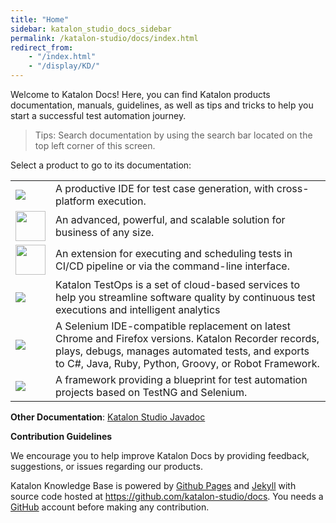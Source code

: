 ```yaml
---
title: "Home"
sidebar: katalon_studio_docs_sidebar
permalink: /katalon-studio/docs/index.html
redirect_from:
    - "/index.html"
    - "/display/KD/"
---
```


Welcome to Katalon Docs! Here, you can find Katalon products documentation, manuals, guidelines, as well as tips and tricks to help you start a successful test automation journey.

> Tips: Search documentation by using the search bar located on the top left corner of this screen.

Select a product to go to its documentation:

<table>
    <tr>
        <td><img src="https://github.com/katalon-studio/docs-images/raw/master/katalon-products/Katalon-Studio-32x24px%402x.png"> 
        <td>A productive IDE for test case generation, with cross-platform execution.
        </td>
    </tr>
    <tr>
        <td><img src="https://github.com/katalon-studio/docs-images/raw/master/katalon-products/Katalon-Studio-Enterprise-icon-color-small.png" width=48>
        <td>An advanced, powerful, and scalable solution for business of any size.
        </td>
    </tr>
    <tr>
        <td><img src="https://github.com/katalon-studio/docs-images/raw/master/katalon-products/Katalon-Runtime-Engine-icon-color-small.png" width=48>
        <td>An extension for executing and scheduling tests in CI/CD pipeline or via the command-line interface.
        </td>
    </tr>
    <tr>
        <td><img src="https://github.com/katalon-studio/docs-images/raw/master/katalon-products/Katalon-TestOps-32x24px%402x.png">
        <td>Katalon TestOps is a set of cloud-based services to help you streamline software quality by continuous test executions and intelligent analytics
        </td>
    </tr>
    <tr>
        <td><img src="https://github.com/katalon-studio/docs-images/raw/master/katalon-products/Katalon-Recorder-32x24px%402x.png">
        <td> A Selenium IDE-compatible replacement on latest Chrome and Firefox versions. Katalon Recorder records, plays, debugs, manages automated tests, and exports to C#, Java, Ruby, Python, Groovy, or Robot Framework.
        </td>
    </tr>
    <tr>
        <td><img src="https://github.com/katalon-studio/docs-images/raw/master/katalon-products/Katalium-32x24px%402x.png">
        <td>A framework providing a blueprint for test automation projects based on TestNG and Selenium.
        </td>
    </tr>
</table>


**Other Documentation**: [Katalon Studio Javadoc](https://docs.katalon.com/javadoc/index.html)

**Contribution Guidelines**

We encourage you to help improve Katalon Docs by providing feedback, suggestions, or issues regarding our products.

Katalon Knowledge Base is powered by [Github Pages](https://pages.github.com) and [Jekyll](https://jekyllrb.com/docs/) with source code hosted at https://github.com/katalon-studio/docs. You needs a [GitHub](https://github.com) account before making any contribution.


